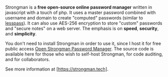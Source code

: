 Strongman is a **free open-source online password manager** written in javascript with a touch of php. It uses a master password combined with username and domain to create "computed" passwords (similar to [lesspass]).  It can also use AES-256 encryption to store "custom" passwords and "secure notes" on a web server. The emphasis is on **speed**, **security**, and **simplicity**.

You don't need to install Strongman in order to use it, since I host it for free public access [Open Strongman Password Manager]. The source code is available here for those who wish to self-host Strongman, for code auditing, and for collaborators.

See more information at [https://strongman.tech].

[https://strongman.tech]:https://strongman.tech/
[lesspass]:https://lesspass.com
[Open Strongman Password Manager]:https://strongman.tech/app/index.php
